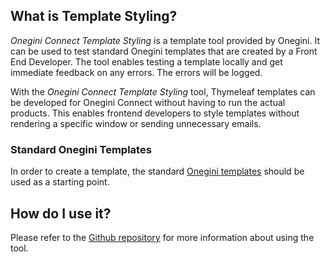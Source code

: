 
## What is Template Styling?
*Onegini Connect Template Styling* is a template tool provided by Onegini. It can be used to test standard Onegini templates that are created by a Front End Developer. The tool enables testing a template locally and get immediate feedback on any errors. The errors will be logged. 

With the *Onegini Connect Template Styling* tool, Thymeleaf templates can be developed for Onegini Connect without having to run the actual products. This enables frontend developers to style templates without rendering a specific window or sending unnecessary emails.

### Standard Onegini Templates
In order to create a template, the standard [Onegini templates](https://docs.onegini.com/cim/idp/7.3.1/extensions/templates.html) should be used as a starting point. 

## How do I use it?
Please refer to the [Github repository](https://github.com/Onegini/onegini-connect-template-styling/blob/master/README.md) for more information about using the tool.